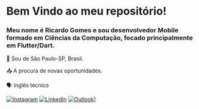 # Bem Vindo ao meu repositório! 

### Meu nome é Ricardo Gomes e sou desenvolvedor Mobile formado em Ciências da Computação, focado principalmente em Flutter/Dart. 

:house_with_garden: Sou de São Paulo-SP, Brasil.

:outbox_tray: A procura de novas oportunidades.

:speaking_head: Inglês técnico


[![Instagram](https://img.shields.io/badge/-Instagram-%23E4405F.svg?style=flat-square&logo=Instagram&logoColor=white&link=https://www.instagram.com/ric.sgomes/)](https://www.instagram.com/ric.sgomes/) [![LinkedIn](https://img.shields.io/badge/-LinkedIn-blue?style=flat-square&logo=Linkedin&logoColor=white&link=https://www.linkedin.com/in/ricardo-gomess/)](https://www.linkedin.com/in/ricardo-gomess/) [![Outlook](https://img.shields.io/badge/Microsoft_Outlook-0078D4?style=flat-square&logo=microsoft-outlook&logoColor=white&email=ricardo.gsilva@outlook.com)](ricardo.gsilva@outlook.com)]
